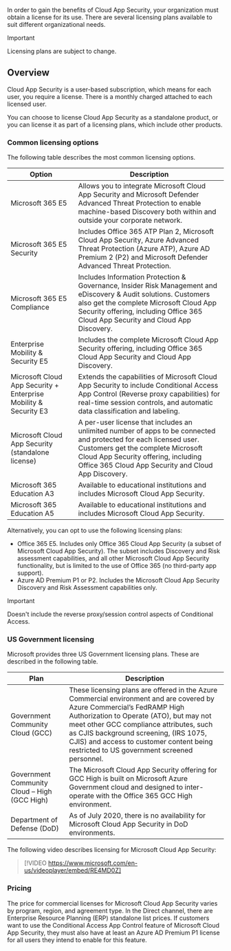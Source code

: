 In order to gain the benefits of Cloud App Security, your organization must obtain a license for its use. There are several licensing plans available to suit different organizational needs. 

> [!IMPORTANT]
> Licensing plans are subject to change. 

## Overview

Cloud App Security is a user-based subscription, which means for each user, you require a license. There is a monthly charged attached to each licensed user. 

You can choose to license Cloud App Security as a standalone product, or you can license it as part of a licensing plans, which include other products. 

### Common licensing options

The following table describes the most common licensing options.

| Option                                                       | Description                                                  |
| ------------------------------------------------------------ | ------------------------------------------------------------ |
| Microsoft 365 E5                                             | Allows you to integrate Microsoft Cloud  App Security and Microsoft Defender Advanced Threat Protection to enable  machine-based Discovery both within and outside your corporate network. |
| Microsoft 365 E5 Security                                    | Includes Office 365 ATP Plan 2, Microsoft  Cloud App Security, Azure Advanced Threat Protection (Azure ATP), Azure AD  Premium 2 (P2) and Microsoft Defender Advanced Threat Protection. |
| Microsoft 365 E5 Compliance                                  | Includes Information Protection &  Governance, Insider Risk Management and eDiscovery & Audit solutions.  Customers also get the complete Microsoft Cloud App Security offering,  including Office 365 Cloud App Security and Cloud App Discovery. |
| Enterprise Mobility & Security E5                            | Includes the complete Microsoft Cloud App  Security offering, including Office 365 Cloud App Security and Cloud App  Discovery. |
| Microsoft Cloud App Security + Enterprise  Mobility & Security E3 | Extends the capabilities of Microsoft  Cloud App Security to include Conditional Access App Control (Reverse proxy  capabilities) for real-time session controls, and automatic data  classification and labeling. |
| Microsoft Cloud App Security (standalone  license)           | A per-user license that includes an  unlimited number of apps to be connected and protected for each licensed  user.   Customers get the complete Microsoft Cloud  App Security offering, including Office 365 Cloud App Security and Cloud App  Discovery. |
| Microsoft 365 Education A3                                   | Available to educational institutions and  includes Microsoft Cloud App Security. |
| Microsoft 365 Education A5                                   | Available to educational institutions and  includes Microsoft Cloud App Security. |

Alternatively, you can opt to use the following licensing plans:

- Office 365 E5. Includes only Office 365 Cloud App Security (a subset of Microsoft Cloud App Security). The subset includes Discovery and Risk assessment capabilities, and all other Microsoft Cloud App Security functionality, but is limited to the use of Office 365 (no third-party app support).
- Azure AD Premium P1 or P2. Includes the Microsoft Cloud App Security Discovery and Risk Assessment capabilities only. 

> [!IMPORTANT]
> Doesn't include the reverse proxy/session control aspects of Conditional Access.

### US Government licensing 

Microsoft provides three US Government licensing plans. These are described in the following table.

| Plan                                          | Description                                                  |
| --------------------------------------------- | ------------------------------------------------------------ |
| Government Community Cloud (GCC)              | These licensing plans are offered in the  Azure Commercial environment and are covered by Azure Commercial’s FedRAMP  High Authorization to Operate (ATO), but may not meet other GCC compliance  attributes, such as CJIS background screening, (IRS 1075, CJIS) and access to  customer content being restricted to US government screened personnel. |
| Government Community Cloud – High (GCC  High) | The Microsoft Cloud App Security offering  for GCC High is built on Microsoft Azure Government cloud and designed to  inter-operate with the Office 365 GCC High environment. |
| Department of Defense (DoD)                   | As of July 2020, there is no availability  for Microsoft Cloud App Security in DoD environments. |

The following video describes licensing for Microsoft Cloud App Security:

>[!VIDEO https://www.microsoft.com/en-us/videoplayer/embed/RE4MD0Z]

### Pricing

The price for commercial licenses for Microsoft Cloud App Security varies by program, region, and agreement type. In the Direct channel, there are Enterprise Resource Planning (ERP) standalone list prices. If customers want to use the Conditional Access App Control feature of Microsoft Cloud App Security, they must also have at least an Azure AD Premium P1 license for all users they intend to enable for this feature.

